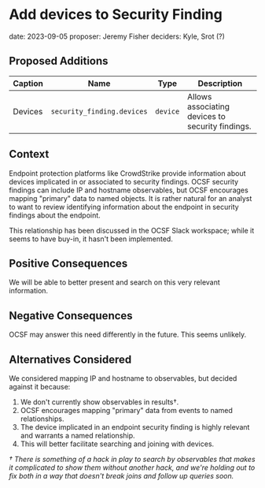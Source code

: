 # Add devices to Security Finding

date: 2023-09-05
proposer: Jeremy Fisher
deciders: Kyle, Srot (?)

## Proposed Additions

| Caption       | Name                       | Type       | Description                                      |
| ------------- | -------------------------- | ---------- | ------------------------------------------------ |
| Devices       | `security_finding.devices` | `device`   | Allows associating devices to security findings. |


## Context

Endpoint protection platforms like CrowdStrike provide information about
devices implicated in or associated to security findings. OCSF security
findings can include IP and hostname observables, but OCSF encourages mapping
"primary" data to named objects. It is rather natural for an analyst to want to
review identifying information about the endpoint in security findings about
the endpoint.

This relationship has been discussed in the OCSF Slack workspace; while it
seems to have buy-in, it hasn't been implemented.


## Positive Consequences

We will be able to better present and search on this very relevant information.

## Negative Consequences

OCSF may answer this need differently in the future. This seems unlikely.


## Alternatives Considered

We considered mapping IP and hostname to observables, but decided against it
because: 

1. We don't currently show observables in results†. 
2. OCSF encourages mapping "primary" data from events to named relationships.
3. The device implicated in an endpoint security finding is highly relevant and
   warrants a named relationship.
4. This will better facilitate searching and joining with devices.


_† There is something of a hack in play to search by observables that makes it
complicated to show them without another hack, and we're holding out to fix
both in a way that doesn't break joins and follow up queries soon._

